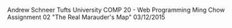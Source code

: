Andrew Schneer
Tufts University
COMP 20 - Web Programming
Ming Chow
Assignment 02
"The Real Marauder's Map"
03/12/2015

